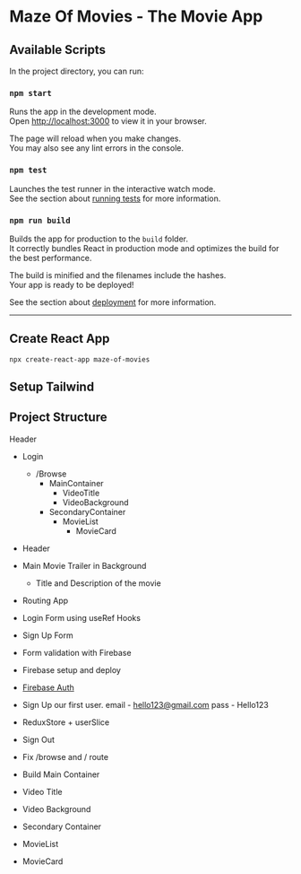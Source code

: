 # Maze Of Movies - The Movie App

## Available Scripts

In the project directory, you can run:

### `npm start`

Runs the app in the development mode.\
Open [http://localhost:3000](http://localhost:3000) to view it in your browser.

The page will reload when you make changes.\
You may also see any lint errors in the console.

### `npm test`

Launches the test runner in the interactive watch mode.\
See the section about [running tests](https://facebook.github.io/create-react-app/docs/running-tests) for more information.

### `npm run build`

Builds the app for production to the `build` folder.\
It correctly bundles React in production mode and optimizes the build for the best performance.

The build is minified and the filenames include the hashes.\
Your app is ready to be deployed!

See the section about [deployment](https://facebook.github.io/create-react-app/docs/deployment) for more information.

---

## Create React App

```
npx create-react-app maze-of-movies
```

## Setup Tailwind

## Project Structure 

Header
- Login
    - /Browse
      - MainContainer 
        - VideoTitle
        - VideoBackground
      - SecondaryContainer 
        - MovieList
          - MovieCard  



- Header
- Main Movie Trailer in Background
  - Title and Description of the movie
- Routing App
- Login Form using useRef Hooks
- Sign Up Form
- Form validation with Firebase
- Firebase setup and deploy
- [Firebase Auth ](https://firebase.google.com/docs/auth/web/)
- Sign Up our first user.
  email - hello123@gmail.com
  pass - Hello123
- ReduxStore + userSlice
- Sign Out
- Fix /browse and / route
- Build Main Container
- Video Title
- Video Background
- Secondary Container
- MovieList
- MovieCard
